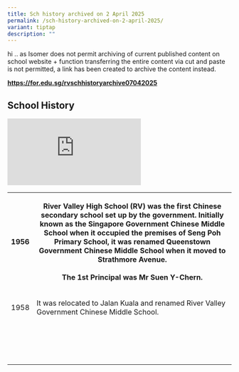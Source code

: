 ```yaml
---
title: Sch history archived on 2 April 2025
permalink: /sch-history-archived-on-2-april-2025/
variant: tiptap
description: ""
---
```

<p>hi .. as Isomer does not permit archiving of current published content
on school website + function transferring the entire content via cut and
paste is not permitted, a link has been created to archive the content
instead.</p>
<p><strong><a href="https://for.edu.sg/rvschhistoryarchive07042025" rel="noopener noreferrer nofollow" target="_blank">https://for.edu.sg/rvschhistoryarchive07042025</a></strong>
</p>
<h2>School History</h2>
<div class="iframe-wrapper">
<iframe allowfullscreen="true" frameborder="0" src="https://www.youtube.com/embed/1qgJ7PFiRaY"></iframe>
</div>
<table style="minWidth: 50px">
<colgroup>
<col>
<col>
</colgroup>
<tbody>
<tr>
<th rowspan="1" colspan="1">
<p>1956</p>
</th>
<th rowspan="1" colspan="1">
<p>River Valley High School (RV) was the first Chinese secondary school set
up by the government. Initially known as the Singapore Government Chinese
Middle School when it occupied the premises of Seng Poh Primary School,
it was renamed Queenstown Government Chinese Middle School when it moved
to Strathmore Avenue.
<br>
<br>The 1st Principal was Mr Suen Y-Chern.</p>
</th>
</tr>
<tr>
<td rowspan="1" colspan="1">
<p>1958</p>
</td>
<td rowspan="1" colspan="1">
<p>It was relocated to Jalan Kuala and renamed River Valley Government Chinese
Middle School.</p>
</td>
</tr>
<tr>
<td rowspan="1" colspan="1">
<p></p>
</td>
<td rowspan="1" colspan="1">
<p></p>
</td>
</tr>
<tr>
<td rowspan="1" colspan="1">
<p></p>
</td>
<td rowspan="1" colspan="1">
<p></p>
</td>
</tr>
<tr>
<td rowspan="1" colspan="1">
<p></p>
</td>
<td rowspan="1" colspan="1">
<p></p>
</td>
</tr>
<tr>
<td rowspan="1" colspan="1">
<p></p>
</td>
<td rowspan="1" colspan="1">
<p></p>
</td>
</tr>
</tbody>
</table>
<p></p>